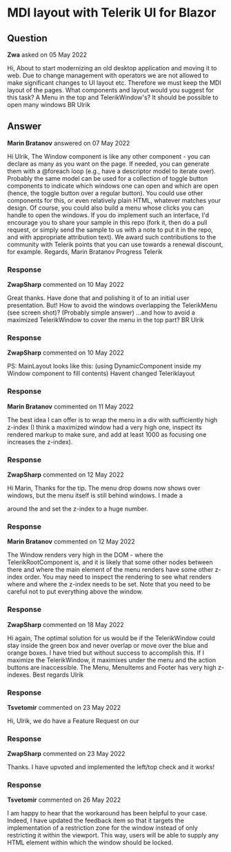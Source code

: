 # MDI layout with Telerik UI for Blazor

## Question

**Zwa** asked on 05 May 2022

Hi, About to start modernizing an old desktop application and moving it to web. Due to change management with operators we are not allowed to make significant changes to UI layout etc. Therefore we must keep the MDI layout of the pages. What components and layout would you suggest for this task? A Menu in the top and TelerikWindow's? It should be possible to open many windows BR Ulrik

## Answer

**Marin Bratanov** answered on 07 May 2022

Hi Ulrik, The Window component is like any other component - you can declare as many as you want on the page. If needed, you can generate them with a @foreach loop (e.g., have a descriptor model to iterate over). Probably the same model can be used for a collection of toggle button components to indicate which windows one can open and which are open (hence, the toggle button over a regular button). You could use other components for this, or even relatively plain HTML, whatever matches your design. Of course, you could also build a menu whose clicks you can handle to open the windows. If you do implement such an interface, I'd encourage you to share your sample in this repo (fork it, then do a pull request, or simply send the sample to us with a note to put it in the repo, and with appropriate attribution text). We award such contributions to the community with Telerik points that you can use towards a renewal discount, for example. Regards, Marin Bratanov Progress Telerik

### Response

**ZwapSharp** commented on 10 May 2022

Great thanks. Have done that and polishing it of to an initial user presentation. But! How to avoid the windows overlapping the TelerikMenu (see screen shot)? (Probably simple answer) ...and how to avoid a maximized TelerikWindow to cover the menu in the top part? BR Ulrik

### Response

**ZwapSharp** commented on 10 May 2022

PS: MainLayout looks like this: (using DynamicComponent inside my Window component to fill contents) Havent changed Teleriklayout

### Response

**Marin Bratanov** commented on 11 May 2022

The best idea I can offer is to wrap the menu in a div with sufficiently high z-index (I think a maximized window had a very high one, inspect its rendered markup to make sure, and add at least 1000 as focusing one increases the z-index).

### Response

**ZwapSharp** commented on 12 May 2022

Hi Marin, Thanks for the tip. The menu drop downs now shows over windows, but the menu itself is still behind windows. I made a <div> around the <TelerikMenu> and set the z-index to a huge number.

### Response

**Marin Bratanov** commented on 12 May 2022

The Window renders very high in the DOM - where the TelerikRootComponent is, and it is likely that some other nodes between there and where the main element of the menu renders have some other z-index order. You may need to inspect the rendering to see what renders where and where the z-index needs to be set. Note that you need to be careful not to put everything above the window.

### Response

**ZwapSharp** commented on 18 May 2022

Hi again, The optimal solution for us would be if the TelerikWindow could stay inside the green box and never overlap or move over the blue and orange boxes. I have tried but without success to accomplish this. If I maximize the TelerikWindow, it maximixes under the menu and the action buttons are inaccessible. The Menu, MenuItems and Footer has very high z-indexes. Best regards Ulrik

### Response

**Tsvetomir** commented on 23 May 2022

Hi, Ulrik, we do have a Feature Request on our

### Response

**ZwapSharp** commented on 23 May 2022

Thanks. I have upvoted and implemented the left/top check and it works!

### Response

**Tsvetomir** commented on 26 May 2022

I am happy to hear that the workaround has been helpful to your case. Indeed, I have updated the feedback item so that it targets the implementation of a restriction zone for the window instead of only restricting it within the viewport. This way, users will be able to supply any HTML element within which the window should be locked.
